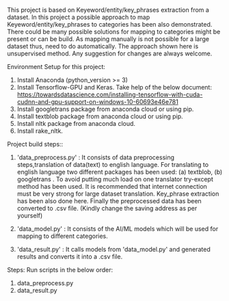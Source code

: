 This project is based on Keyeword/entity/key_phrases extraction from a dataset. In this project a possible approach to map Keyeword/entity/key_phrases to categories has been also demonstrated. There could be many possible solutions for mapping to categories might be present or can be build. As mapping manually is not possible for a large dataset thus, need to do automatically. The approach shown here is unsupervised method. Any suggestion for changes are always welcome.

Environment Setup for this project:
 1. Install Anaconda (python_version >= 3)
 2. Install Tensorflow-GPU and Keras. Take help of the below document:
    https://towardsdatascience.com/installing-tensorflow-with-cuda-cudnn-and-gpu-support-on-windows-10-60693e46e781
 3. Install googletrans package from anaconda cloud or using pip.
 4. Install textblob package from anaconda cloud or using pip.
 5. Install nltk package from anaconda cloud.
 6. Install rake_nltk.
 
 
 Project build steps::
 1. 'data_preprocess.py' : It consists of data preprocessing steps,translation of data(text) to english language. For translating to       english language two different packages has been used: (a) textblob, (b) googletrans . To avoid putting much load on one translator try-except method has been used. It is recommended that internet connection must be very strong for large dataset translation. Key_phrase extraction has been also done here. Finally the preprocessed data has been converted to .csv file. (Kindly change the saving address as per yourself)
 
 2. 'data_model.py' : It consists of the AI/ML models which will be used for mapping to different categories.
 
 3. 'data_result.py' : It calls models from 'data_model.py' and generated results and converts it into a .csv file.
 
 Steps:
 Run scripts in the below order:
  1. data_preprocess.py
  2. data_result.py
